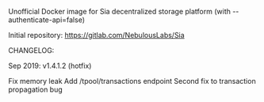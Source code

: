 Unofficial Docker image for Sia decentralized storage platform (with --authenticate-api=false)

Initial repository: https://gitlab.com/NebulousLabs/Sia

CHANGELOG:

Sep 2019:
v1.4.1.2 (hotfix)

Fix memory leak
Add /tpool/transactions endpoint
Second fix to transaction propagation bug

